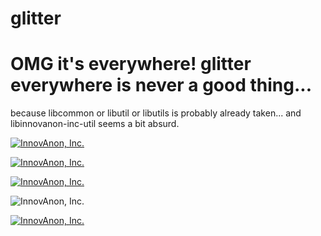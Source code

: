 # glitter
OMG it's everywhere!
glitter everywhere is never a good thing...
==========

because libcommon or libutil or libutils is probably already taken...
and libinnovanon-inc-util seems a bit absurd.



[![InnovAnon, Inc.](https://img.shields.io/circleci/build/github/InnovAnon-Inc/glitter?color=%23FF1100&logo=InnovAnon%2C%20Inc.&logoColor=%23FF1133&style=plastic)](https://circleci.com/gh/InnovAnon-Inc/glitter)

[![InnovAnon, Inc.](https://img.shields.io/github/commits-since/InnovAnon-Inc/glitter/latest?color=%23FF1100&include_prereleases&logo=InnovAnon%2C%20Inc.&logoColor=%23FF1133&style=plastic)](https://github.com/InnovAnon-Inc/glitter/releases/latest)

[![InnovAnon, Inc.](https://img.shields.io/github/repo-size/InnovAnon-Inc/glitter?color=%23FF1100&logo=InnovAnon%2C%20Inc.&logoColor=%23FF1133&style=plastic)](https://github.com/InnovAnon-Inc/glitter)

![InnovAnon, Inc.](https://img.shields.io/librariesio/github/InnovAnon-Inc/glitter?color=%23FF1100&style=plastic)

[![InnovAnon, Inc.](https://img.shields.io/github/license/InnovAnon-Inc/glitter?color=%23FF1100&label=Free%20Code%20for%20a%20Free%20World%21&logo=InnovAnon%2C%20Inc.&logoColor=%23FF1133&style=plastic)](https://unlicense.org/)

